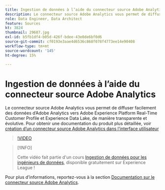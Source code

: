 ```yaml
---
title: Ingestion de données à l’aide du connecteur source Adobe Analytics
description: Le connecteur source Adobe Analytics vous permet de diffuser facilement des données d’Adobe Analytics vers Adobe Experience Platform Real-Time Customer Profile et Experience Data Lake, de manière transparente et évolutive.
role: Data Engineer, Data Architect
feature: Sources
kt: 3824
thumbnail: 29687.jpg
exl-id: b5fb1df4-b05d-426f-bdee-43e0de6bf0d6
source-git-commit: cf0193e3aae4d6536c868f078f4773ee14e90408
workflow-type: tm+mt
source-wordcount: '145'
ht-degree: 15%

---
```


# Ingestion de données à l’aide du connecteur source Adobe Analytics

Le connecteur source Adobe Analytics vous permet de diffuser facilement des données d’Adobe Analytics vers Adobe Experience Platform Real-Time Customer Profile et Experience Data Lake, de manière transparente et évolutive. Pour obtenir une documentation du produit plus détaillée, voir [création d’un connecteur source Adobe Analytics dans l’interface utilisateur](https://experienceleague.adobe.com/docs/experience-platform/sources/ui-tutorials/create/adobe-applications/analytics.html?lang=fr)

>[!VIDEO](https://video.tv.adobe.com/v/29687?quality=12&learn=on)

>[!INFO]
>
> Cette vidéo fait partie d&#39;un cours [Ingestion de données pour les ingénieurs de données](https://experienceleague.adobe.com/?recommended=ExperiencePlatform-D-1-2020.1.dataingestion?lang=fr), disponible gratuitement sur Experience League !

Pour plus d’informations, reportez-vous à la section [Documentation sur le connecteur source Adobe Analytics](https://experienceleague.adobe.com/docs/experience-platform/sources/ui-tutorials/create/adobe-applications/analytics.html?lang=fr).
